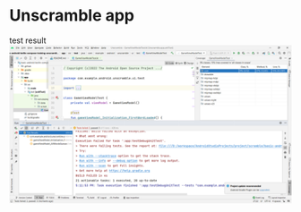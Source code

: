 Unscramble app
=================================

test result
![](https://github.com/Rus1999/scramble-unittest/blob/master/capture/test.png)

